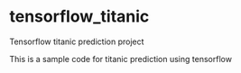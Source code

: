 # tensorflow_titanic
Tensorflow titanic prediction project

This is a sample code for titanic prediction using tensorflow